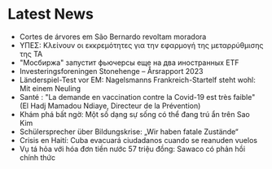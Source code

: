 # Latest News
-  Cortes de árvores em São Bernardo revoltam moradora
-  ΥΠΕΣ: Κλείνουν οι εκκρεμότητες για την εφαρμογή της μεταρρύθμισης της ΤΑ
-  "Мосбиржа" запустит фьючерсы еще на два иностранных ETF
-  Investeringsforeningen Stonehenge – Årsrapport 2023
-  Länderspiel-Test vor EM: Nagelsmanns Frankreich-Startelf steht wohl: Mit einem Neuling
-  Santé : "La demande en vaccination contre la Covid-19 est très faible" (El Hadj Mamadou Ndiaye, Directeur de la Prévention)
-  Khám phá bất ngờ: Một số dạng sự sống có thể đang trú ẩn trên Sao Kim
-  Schülersprecher über Bildungskrise: „Wir haben fatale Zustände“
-  Crisis en Haití: Cuba evacuará ciudadanos cuando se reanuden vuelos
-  Vụ tá hỏa với hóa đơn tiền nước 57 triệu đồng: Sawaco có phản hồi chính thức
